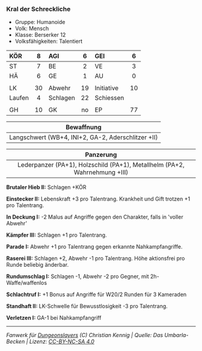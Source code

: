 ### Kral der Schreckliche

- Gruppe: Humanoide
- Volk: Mensch
- Klasse: Berserker 12
- Volksfähigkeiten: Talentiert

| KÖR    |  8  | AGI      |  6  | GEI        |  6  |
| :----- | :-: | :------- | :-: | :--------- | :-: |
| ST     |  7  | BE       |  2  | VE         |  3  |
| HÄ     |  6  | GE       |  1  | AU         |  0  |
|        |     |          |     |            |     |
| LK     | 30  | Abwehr   | 19  | Initiative | 10  |
| Laufen |  4  | Schlagen | 22  | Schiessen  |     |
|        |     |          |     |            |     |
| GH     | 10  | GK       | no  | EP         | 77  |

|                     Bewaffnung                     |
| :------------------------------------------------: |
| Langschwert (WB+4, INI+2, GA-2, Aderschlitzer +II) |

|                                 Panzerung                                  |
| :------------------------------------------------------------------------: |
| Lederpanzer (PA+1), Holzschild (PA+1), Metallhelm (PA+2, Wahrnehmung +III) |

**Brutaler Hieb II:** Schlagen +KÖR

**Einstecker II:** Lebenskraft +3 pro Talentrang. Krankheit und Gift trotzen +1 pro Talentrang.

**In Deckung I:** -2 Malus auf Angriffe gegen den Charakter, falls in 'voller Abwehr'

**Kämpfer III:** Schlagen +1 pro Talentrang.

**Parade I:** Abwehr +1 pro Talentrang gegen erkannte Nahkampfangriffe.

**Raserei III:** Schlagen +2, Abwehr -1 pro Talentrang. Höhe aktionsfrei pro Runde beliebig änderbar.

**Rundumschlag I:** Schlagen -1, Abwehr -2 pro Gegner, mit 2h-Waffe/waffenlos

**Schlachtruf I:** +1 Bonus auf Angriffe für W20/2 Runden für 3 Kameraden

**Standhaft II:** LK-Schwelle für Bewusstlosigkeit -3 pro Talentrang.

**Verletzen I:** GA-1 bei Nahkampfangriff

---

_Fanwerk für [Dungeonslayers](https://www.dungeonslayers.net/) (C) Christian Kennig | Quelle: Das Umbarla-Becken | Lizenz: [CC-BY-NC-SA 4.0](https://creativecommons.org/licenses/by-nc-sa/4.0/deed.de)_
